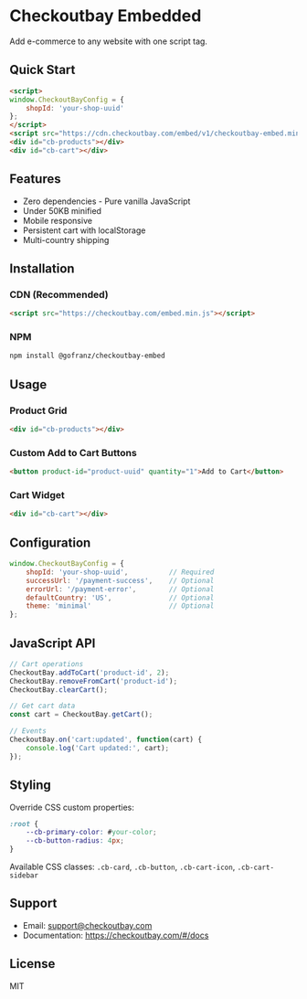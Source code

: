 # Checkoutbay Embedded

Add e-commerce to any website with one script tag.

## Quick Start

```html
<script>
window.CheckoutBayConfig = {
    shopId: 'your-shop-uuid'
};
</script>
<script src="https://cdn.checkoutbay.com/embed/v1/checkoutbay-embed.min.js"></script>
<div id="cb-products"></div>
<div id="cb-cart"></div>
```

## Features

- Zero dependencies - Pure vanilla JavaScript
- Under 50KB minified
- Mobile responsive
- Persistent cart with localStorage
- Multi-country shipping

## Installation

### CDN (Recommended)
```html
<script src="https://checkoutbay.com/embed.min.js"></script>
```

### NPM
```bash
npm install @gofranz/checkoutbay-embed
```

## Usage

### Product Grid
```html
<div id="cb-products"></div>
```

### Custom Add to Cart Buttons
```html
<button product-id="product-uuid" quantity="1">Add to Cart</button>
```

### Cart Widget
```html
<div id="cb-cart"></div>
```

## Configuration

```javascript
window.CheckoutBayConfig = {
    shopId: 'your-shop-uuid',          // Required
    successUrl: '/payment-success',    // Optional
    errorUrl: '/payment-error',        // Optional
    defaultCountry: 'US',              // Optional
    theme: 'minimal'                   // Optional
};
```

## JavaScript API

```javascript
// Cart operations
CheckoutBay.addToCart('product-id', 2);
CheckoutBay.removeFromCart('product-id');
CheckoutBay.clearCart();

// Get cart data
const cart = CheckoutBay.getCart();

// Events
CheckoutBay.on('cart:updated', function(cart) {
    console.log('Cart updated:', cart);
});
```

## Styling

Override CSS custom properties:
```css
:root {
    --cb-primary-color: #your-color;
    --cb-button-radius: 4px;
}
```

Available CSS classes: `.cb-card`, `.cb-button`, `.cb-cart-icon`, `.cb-cart-sidebar`

## Support

- Email: support@checkoutbay.com
- Documentation: https://checkoutbay.com/#/docs

## License

MIT
